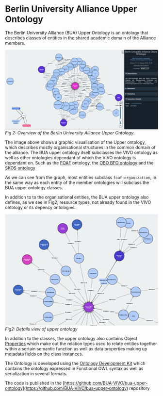 # Berlin University Alliance Upper Ontology

The Berlin University Alliance (BUA) Upper Ontology is an ontology that describes classes of entities in the shared academic domain of the Alliance members.

![Fig1: Overview of the Berlin University Alliance Upper Ontology](images/bua-upper-vowl.png)
*Fig 2: Overview of the Berlin University Alliance Upper Ontology*.

The image above shows a graphic visualisation of the Upper ontology, which describes mostly organisational structures in the common domain of the alliance.
The BUA upper ontology itself subclasses the VIVO ontology as well as other ontologies dependant of which the VIVO ontology is dependant on. Such as the [FOAF](http://xmlns.com/foaf/0.1/) ontology, the [OBO BFO ontology](https://ontobee.org/ontology/BFO)	and the [SKOS ontology](https://www.w3.org/2009/08/skos-reference/skos.html)

As we can see from the graph, most entities subclass `foaf:organization`, in the same way as each entity of the member ontologies will subclass the BUA upper ontology classes.

In addition to to the organisational entities, the BUA upper ontology also defines, as we see in Fig2, resource types, not already found in the VIVO ontology or its depency ontologies.

![Fig2: Details view of upper ontology](images/bua-vowl-details.png)
*Fig2: Details view of upper ontology*

In addition to the classes, the upper ontology also contains Object [Properties](https://www.w3.org/TR/owl-ref/#Property) which make out the relation types used to relate entities together within a sertain semantic function as well as data properties making up metadata fields on the class instances.

The Ontology is developed using the [Ontology Development Kit](https://github.com/INCATools/ontology-development-kit) which contains the ontology expressed in Functional OWL syntax as well as serialization in several formats.

The code is published in the [https://github.com/BUA-VIVO/bua-upper-ontology](https://github.com/BUA-VIVO/bua-upper-ontology) repository